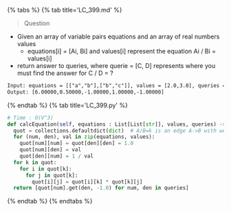 {% tabs %}
{% tab title='LC_399.md' %}

> Question

* Given an array of variable pairs equations and an array of real numbers values
  * equations[i] = [Ai, Bi] and values[i] represent the equation Ai / Bi = values[i]
* return answer to queries, where querie = [C, D] represents where you must find the answer for C / D = ?

```txt
Input: equations = [["a","b"],["b","c"]], values = [2.0,3.0], queries = [["a","c"],["b","a"],["a","e"],["a","a"],["x","x"]]
Output: [6.00000,0.50000,-1.00000,1.00000,-1.00000]
```

{% endtab %}
{% tab title='LC_399.py' %}

```py
# Time : O(V^3)
def calcEquation(self, equations : List[List[str]], values, queries) -> List[float]:
  quot = collections.defaultdict(dict)  # A/B=k is an edge A->B with weight k
  for (num, den), val in zip(equations, values):
    quot[num][num] = quot[den][den] = 1.0
    quot[num][den] = val
    quot[den][num] = 1 / val
  for k in quot:
    for i in quot[k]:
      for j in quot[k]:
        quot[i][j] = quot[i][k] * quot[k][j]
  return [quot[num].get(den, -1.0) for num, den in queries]
```

{% endtab %}
{% endtabs %}
